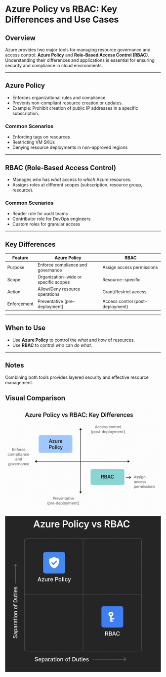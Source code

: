 # Azure Policy vs RBAC: Key Differences and Use Cases

## Overview

Azure provides two major tools for managing resource governance and access control: **Azure Policy** and **Role-Based Access Control (RBAC)**. Understanding their differences and applications is essential for ensuring security and compliance in cloud environments.

---

## Azure Policy

- Enforces organizational rules and compliance.
- Prevents non-compliant resource creation or updates.
- Example: Prohibit creation of public IP addresses in a specific subscription.

### Common Scenarios
- Enforcing tags on resources
- Restricting VM SKUs
- Denying resource deployments in non-approved regions

---

## RBAC (Role-Based Access Control)

- Manages *who* has *what* access to *which* Azure resources.
- Assigns roles at different scopes (subscription, resource group, resource).

### Common Scenarios
- Reader role for audit teams
- Contributor role for DevOps engineers
- Custom roles for granular access

---

## Key Differences

| Feature        | Azure Policy                          | RBAC                                |
|----------------|----------------------------------------|-------------------------------------|
| Purpose        | Enforce compliance and governance      | Assign access permissions           |
| Scope          | Organization-wide or specific scopes   | Resource-specific                   |
| Action         | Allow/Deny resource operations         | Grant/Restrict access               |
| Enforcement    | Preventative (pre-deployment)          | Access control (post-deployment)    |

---

## When to Use

- Use **Azure Policy** to control the *what* and *how* of resources.
- Use **RBAC** to control *who* can do *what*.

---

## Notes

Combining both tools provides layered security and effective resource management.



## Visual Comparison

![Azure Policy vs RBAC](imgs/policy_vs_rbac01.png)



![Azure Policy vs RBAC](imgs/policy_vs_rbac02.png)
